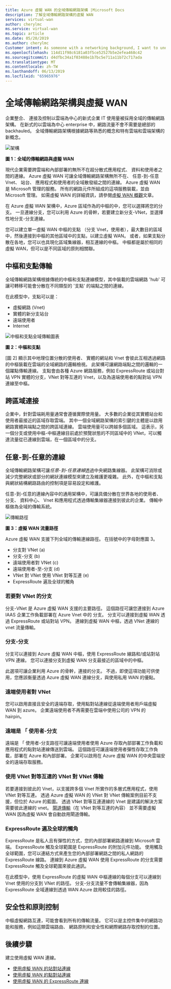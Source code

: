 ```yaml
---
title: Azure 虛擬 WAN 的全域傳輸網路架構 |Microsoft Docs
description: 了解全域傳輸網路架構的虛擬 WAN
services: virtual-wan
author: cherylmc
ms.service: virtual-wan
ms.topic: article
ms.date: 05/20/2019
ms.author: cherylmc
Customer intent: As someone with a networking background, I want to understand global transit network architecture as it relates to Virtual WAN.
ms.openlocfilehash: 114d11f98c6181a03f5ce52527b5e2efea468c42
ms.sourcegitcommit: d4dfbc34a1f03488e1b7bc5e711a11b72c717ada
ms.translationtype: MT
ms.contentlocale: zh-TW
ms.lasthandoff: 06/13/2019
ms.locfileid: "65965976"
---
```

# <a name="global-transit-network-architecture-and-virtual-wan"></a>全域傳輸網路架構與虛擬 WAN

企業整合、 連接及控制以雲端為中心的新式企業 IT 使用量被採用全域的傳輸網路架構。 在新式的以雲端為中心 enterprise 中，網路流量不會不需要是總部的 backhauled。 全域傳輸網路架構根據網路等熟悉的概念和特有雲端和雲端架構的新概念。

![架構](./media/virtual-wan-global-transit-network-architecture/architecture2.png)

**圖 1：全域的傳輸網路與虛擬 WAN**

現代企業需要跨雲端和內部部署的無所不在超分散式應用程式、 資料和使用者之間的連線。 Azure 虛擬 WAN 可讓全域傳輸網路架構無所不在、 任意-到-任意 Vnet、 站台、 應用程式和使用者的全域散發組之間的連線。 Azure 虛擬 WAN 是 Microsoft 管理的服務。 所有的網路元件所組成的這項服務裝載，並由 Microsoft 管理。 如需虛擬 WAN 的詳細資訊，請參閱[虛擬 WAN 概觀](virtual-wan-about.md)文章。

在 Azure 虛擬 WAN 架構中，Azure 區域作為的中樞的中，您可以選擇將您的分支。 一旦連線分支，您可以利用 Azure 的骨幹，若要建立新分支-VNet，並選擇性地分支-分支連線。

您可以建立單一虛擬 WAN 中樞的支點 （分支 Vnet，使用者），最大數目的區域中，然後連接到中樞的其他區域中的支點，以建立虛擬 WAN。 或者，如果支點分散在各地，您可以也具現化區域集線器，相互連線的中樞。 中樞都是屬於相同的虛擬 WAN，但可以是不同區域的原則相關聯。

## <a name="hub"></a>中樞和支點傳輸

全域傳輸網路架構根據傳統的中樞和支點連線模型，其中裝載的雲端網路 'hub' 可讓可轉移可能會分散在不同類型的 '支點' 的端點之間的連線。
  
在此模型中，支點可以是：

* 虛擬網路 (Vnet)
* 實體的新分支站台
* 遠端使用者
* Internet

![中樞和支點全域傳輸圖表](./media/virtual-wan-global-transit-network-architecture/architecture.png)

**圖 2：中樞和支點**

[圖 2] 顯示其中地理位置分散的使用者、 實體的網站和 Vnet 會彼此互相透過網路的中樞裝載在雲端的全域網路的邏輯檢視。 此架構可讓網路端點之間的邏輯的一個躍點傳輸連線。 支點會由各種 Azure 網路服務，例如 ExpressRoute 或站台對站 VPN 實體的分支，VNet 對等互連的 Vnet，以及為遠端使用者的點對站 VPN 連線至中樞。

## <a name="crossregion"></a>跨區域連接

企業中，針對雲端耗用量通常會遵循實際使用量。 大多數的企業從其實體站台和使用者最接近的區域存取雲端。 其中一個全域網路架構的索引鍵的主體是以啟用網路實體與端點之間的跨區域連線。 雲端使用量可以跨越多個區域。 這表示，另一個分支或使用中樞-中樞連線目前處於預覽狀態的不同區域中的 VNet，可以觸達流量從已連線到雲端，在一個區域中的分支。

## <a name="any"></a>任意-到-任意的連線

全域傳輸網路架構可讓*任意-到-任意連線*透過中央網路集線器。 此架構可消除或減少完整網狀或部分的網狀連線模型來建立及維護更複雜。 此外，在中樞和支點與網狀結構網路路由的控制項是容易設定和維護。

任意-到-任意的連線內容中的通用架構中，可讓具備分散在世界各地的使用者、 分支、 資料中心、 Vnet 和應用程式透過傳輸集線器連接到彼此的企業。 傳輸中樞做為全域的傳輸系統。

![傳輸路徑](./media/virtual-wan-global-transit-network-architecture/trafficpath.png)

**圖 3：虛擬 WAN 流量路徑**

Azure 虛擬 WAN 支援下列全域的傳輸連線路徑。 在括號中的字母對應圖 3。

* 分支對 VNet (a)  
* 分支-分支 (b)
* 遠端使用者對 VNet (c)
* 遠端使用者-至-分支 (d)
* VNet 對 VNet 使用 VNet 對等互連 (e)
* ExpressRoute 遍及全球的觸角 

### <a name="branchvnet"></a>若要對 VNet 的分支

分支-VNet 是 Azure 虛擬 WAN 支援的主要路徑。 這個路徑可讓您連接到 Azure IAAS 企業工作負載部署在 Azure Vnet 中的 分支。 分支可以連接到虛擬 WAN 透過 ExpressRoute 或站對站 VPN。 連線到虛擬 WAN 中樞，透過 VNet 連線的 vnet 流量傳輸。

### <a name="branchbranch"></a>分支-分支

分支可以連接到 Azure 虛擬 WAN 中樞，使用 ExpressRoute 線路和/或站對站 VPN 連線。 您可以連接分支到虛擬 WAN 分支最接近的區域中的中樞。

此選項可讓企業利用 Azure 的骨幹，連接的分支。 不過，即使這項功能可供使用，您應該衡量透過 Azure 虛擬 WAN 連線分支，與使用私用 WAN 的優點。

### <a name="usertovnet"></a>遠端使用者對 VNet

您可以啟用直接且安全的遠端存取，使用點對站連線從遠端使用者用戶端虛擬 WAN 到 azure。 企業遠端使用者不再需要在雲端中使用公司的 VPN 的 hairpin。

### <a name="usertobranch"></a>遠端是 「 使用者-分支

遠端是 「 使用者-分支路徑可讓遠端使用者使用 Azure 存取內部部署工作負載和應用程式的點對站連線傳送到雲端。 這個路徑可讓遠端使用者彈性存取工作負載，部署在 Azure 和內部部署。 企業可以啟用在 Azure 虛擬 WAN 的中央雲端安全的遠端存取服務。

### <a name="vnetvnet"></a>使用 VNet 對等互連的 VNet 對 VNet 傳輸

若要連接到彼此的 Vnet，以支援跨多個 Vnet 所實作的多層式應用程式，使用 VNet 對等互連。 透過 Azure 虛擬 WAN 的 VNet 對 VNet 傳輸案例目前不支援，但位於 Azure 的藍圖。 透過 VNet 對等互連連線的 Vnet 是建議的解決方案需要彼此連線的 vnet。 [閘道傳輸](../virtual-network/virtual-network-peering-overview.md#gateways-and-on-premises-connectivity)（在 VNet 對等互連的內容） 並不需要虛擬 WAN 因為虛擬 WAN 會自動啟用閘道傳輸。

### <a name="globalreach"></a>ExpressRoute 遍及全球的觸角

ExpressRoute 是私人且有彈性的方式，您的內部部署網路連線到 Microsoft 雲端。 ExpressRoute 觸及全球範圍是 ExpressRoute 的附加元件功能。 使用觸及全球範圍，您可以連結方式來產生您的內部部署網路之間的私人網路的 ExpressRoute 線路。 連線到 Azure 虛擬 WAN 使用 ExpressRoute 的分支需要 ExpressRoute 觸及全球範圍來彼此通訊。

在此模型中，使用 ExpressRoute 的虛擬 WAN 中樞連線的每個分支可以連線到 Vnet 使用的分支到 VNet 的路徑。 分支-分支流量不會傳輸集線器，因為 ExpressRoute 全域連線到透過 WAN Azure 啟用較佳的路徑。

## <a name="security"></a>安全性和原則控制

中樞虛擬網路互連，可能會看到所有的傳輸流量。 它可以是主控件集中的網路功能和服務，例如這類雲端路由、 網路原則和安全性和網際網路存取控制的位置。

## <a name="next-steps"></a>後續步驟

建立使用虛擬 WAN 連線。

* [使用虛擬 WAN 的站對站連線](virtual-wan-site-to-site-portal.md)
* [使用虛擬 WAN 的點對站連線](virtual-wan-point-to-site-portal.md)
* [使用虛擬 WAN 的 ExpressRoute 連線](virtual-wan-expressroute-portal.md)
